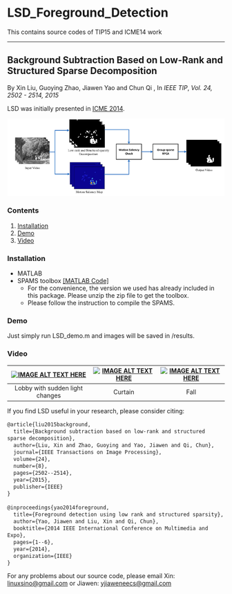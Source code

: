 # LSD_Foreground_Detection
This contains source codes of TIP15 and ICME14 work

---

## Background Subtraction Based on Low-Rank and Structured Sparse Decomposition
By Xin Liu, Guoying Zhao, Jiawen Yao and Chun Qi , In *IEEE TIP*, *Vol. 24, 2502 - 2514, 2015*

LSD was initially presented in [ICME 2014](http://ieeexplore.ieee.org/document/6890200/).

<p align="center">
  <img align="center" src="Overview.png" width="600">
</p>

### Contents
1. [Installation](#installation)
2. [Demo](#demo)
3. [Video](#video)
### Installation

- MATLAB
- SPAMS toolbox [[MATLAB Code]](http://spams-devel.gforge.inria.fr/downloads.html)
  - For the convenience, the version we used has already included in this package. Please unzip the zip file to get the toolbox.
  - Please follow the instruction to compile the SPAMS.

### Demo

Just simply run LSD_demo.m and images will be saved in /results.

### Video
[![IMAGE ALT TEXT HERE](http://img.youtube.com/vi/_Zapu4gU8d0/0.jpg)](http://www.youtube.com/watch?v=_Zapu4gU8d0) | [![IMAGE ALT TEXT HERE](http://img.youtube.com/vi/6aRwhapYe2Q/0.jpg)](http://www.youtube.com/watch?v=6aRwhapYe2Q) |  [![IMAGE ALT TEXT HERE](http://img.youtube.com/vi/cLtifxxbxgc/0.jpg)](http://www.youtube.com/watch?v=cLtifxxbxgc)
:-------------------------:|:-------------------------:|:-------------------------:
Lobby with sudden light changes |  Curtain | Fall

If you find LSD useful in your research, please consider citing:

    @article{liu2015background,
      title={Background subtraction based on low-rank and structured sparse decomposition},
      author={Liu, Xin and Zhao, Guoying and Yao, Jiawen and Qi, Chun},
      journal={IEEE Transactions on Image Processing},
      volume={24},
      number={8},
      pages={2502--2514},
      year={2015},
      publisher={IEEE}
    }
    
    @inproceedings{yao2014foreground,
      title={Foreground detection using low rank and structured sparsity},
      author={Yao, Jiawen and Liu, Xin and Qi, Chun},
      booktitle={2014 IEEE International Conference on Multimedia and Expo},
      pages={1--6},
      year={2014},
      organization={IEEE}
    }

For any problems about our source code, please email Xin: linuxsino@gmail.com  or  Jiawen: yjiaweneecs@gmail.com 
